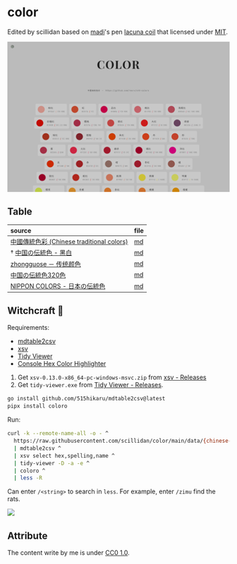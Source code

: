 # color

Edited by scillidan based on [madi](https://codepen.io/aphrodtes)'s pen [lacuna coil](https://codepen.io/aphrodtes/pen/zYNLLGV) that licensed under [MIT](https://github.com/scillidan/color/blob/main/LICENSE).

![](https://raw.githubusercontent.com/scillidan/asset_public/main/js-demo/color.png)

## Table

source | file
:- | :-
[中國傳統色彩 (Chinese traditional colors)](https://github.com/reorx/cht-colors) | [md](data/chinese-traditional-colors.md)
† [中国の伝統色 - 黑白](https://color-pallet.spark-a.com/china-tradition-color-monokuro) | [md](data/china-tradition-color-monokuro.md)
[zhongguose － 传统颜色](http://zhongguose.com) | [md](data/zhongguose.md)
[中国の伝統色320色](https://htmlcss.jp/color/china.html) | [md](data/china-tradition-color-320.md)
[NIPPON COLORS - 日本の伝統色](https://nipponcolors.com) | [md](data/nipponcolors.md)

## Witchcraft 🧙

Requirements:

- [mdtable2csv](https://github.com/515hikaru/mdtable2csv)
- [xsv](https://github.com/BurntSushi/xsv)
- [Tidy Viewer](https://github.com/alexhallam/tv)
- [Console Hex Color Highlighter](https://github.com/Insolita/coloro)

1. Get `xsv-0.13.0-x86_64-pc-windows-msvc.zip` from [xsv - Releases](https://github.com/BurntSushi/xsv/releases)
2. Get `tidy-viewer.exe` from [Tidy Viewer - Releases](https://github.com/alexhallam/tv/releases).

```sh
go install github.com/515hikaru/mdtable2csv@latest
pipx install coloro
```

Run:

```sh
curl -k --remote-name-all -o - ^
  https://raw.githubusercontent.com/scillidan/color/main/data/{chinese-traditional-colors.md,china-tradition-color-monokuro.md,zhongguose.md,china-tradition-color-320.md,nipponcolors.md} ^
  | mdtable2csv ^
  | xsv select hex,spelling,name ^
  | tidy-viewer -D -a -e ^
  | coloro ^
  | less -R
```

Can enter `/<string>` to search in `less`. For example, enter `/zimu` find the rats.

![](https://raw.githubusercontent.com/scillidan/asset_public/main/bin/color_cmd_zumi.png)

## Attribute

The content write by me is under [CC0 1.0](https://creativecommons.org/publicdomain/zero/1.0/deed.en).
